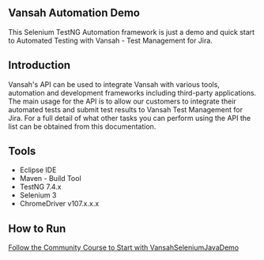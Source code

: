 ## Vansah Automation Demo

This Selenium TestNG Automation framework is just a demo and quick start to Automated Testing with Vansah - Test Management for Jira.

## Introduction

Vansah's API can be used to integrate Vansah with various tools, automation and development frameworks including third-party applications. The main usage for the API is to allow our customers to integrate their automated tests and submit test results to Vansah Test Management for Jira. For a full detail of what other tasks you can perform using the API the list can be obtained from this documentation. 


## Tools
<ul>
  <li>Eclipse IDE</li>
  <li>Maven - Build Tool</li>
  <li>TestNG 7.4.x</li>
  <li>Selenium 3</li>
  <li>ChromeDriver v107.x.x.x</li>
</ul>

## How to Run
   <a href="https://community.vansah.com/posts/vansah-java-api-binder-for-selenium-how-to-start-selenium-automation-with-vansah-java-binder">Follow the Community Course to Start with VansahSeleniumJavaDemo</a>

    


    

